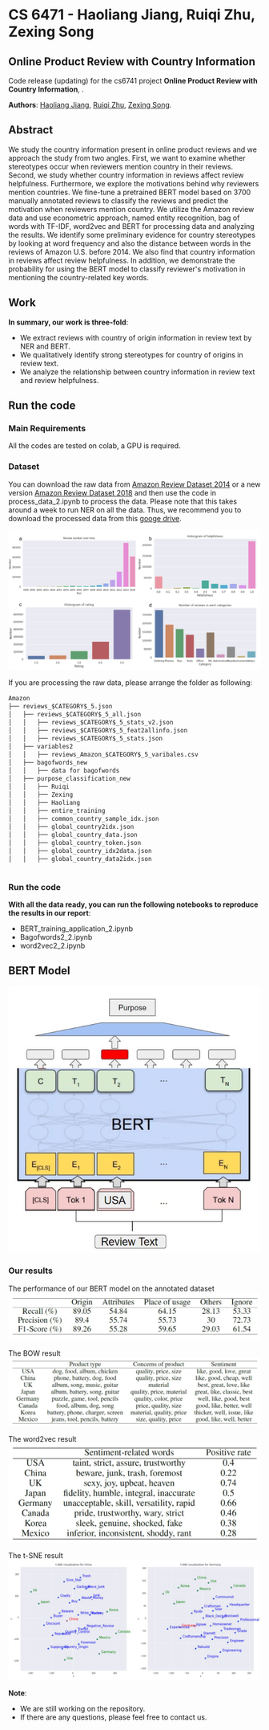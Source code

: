 # CS 6471 - Haoliang Jiang, Ruiqi Zhu, Zexing Song

## Online Product Review with Country Information

Code release (updating) for the cs6741 project **Online Product Review with Country Information**, .


**Authors**: [Haoliang Jiang](https://haoliangjiang.github.io), [Ruiqi Zhu](richzhu1997@gmail.com), [Zexing Song](zsong91@gatech.edu).


## Abstract
We study the country information present in online product reviews and we approach the study from two angles. First, we want to examine whether stereotypes occur when reviewers mention country in their reviews. Second, we study whether country information in reviews affect review helpfulness. Furthermore, we explore the motivations behind why reviewers mention countries. We fine-tune a pretrained BERT model based on 3700 manually annotated reviews to classify the reviews and predict the motivation when reviewers mention country. We utilize the Amazon review data and use econometric approach, named entity recognition, bag of words with TF-IDF, word2vec and BERT for processing data and analyzing the results. We identify some preliminary evidence for country stereotypes by looking at word frequency and also the distance between words in the reviews of Amazon U.S. before 2014. We also find that country information in reviews affect review helpfulness. In addition, we demonstrate the probability for using the BERT model to classify reviewer's motivation in mentioning the country-related key words.


## Work
**In summary, our work is three-fold**: 

 * We extract reviews with country of origin information in review text by NER and BERT.
 * We qualitatively identify strong stereotypes for country of origins in review text.
 * We analyze the relationship between country information in review text and review helpfulness.


## Run the code
### Main Requirements
All the codes are tested on colab, a GPU is required.

### Dataset
You can download the raw data from [Amazon Review Dataset 2014](https://jmcauley.ucsd.edu/data/amazon/) or a new version [Amazon Review Dataset 2018](https://nijianmo.github.io/amazon/index.html) and then use the code in process_data_2.ipynb to process the data. Please note that this takes around a week to run NER on all the data. Thus, we recommend you to download the processed data from this [googe drive](https://drive.google.com/drive/folders/1SU4qKSsWON6aDt0fGv4MVKq-AvWV_QrR?usp=sharing).

![summary stats for the dataset](fig/stats.JPG)

If you are processing the raw data, please arrange the folder as following:
```
Amazon
├── reviews_$CATEGORY$_5.json
│   ├── reviews_$CATEGORY$_5_all.json
│   │   ├── reviews_$CATEGORY$_5_stats_v2.json
│   │   ├── reviews_$CATEGORY$_5_feat2allinfo.json
│   │   ├── reviews_$CATEGORY$_5_stats.json
│   ├── variables2
│   │   ├── reviews_Amazon_$CATEGORY$_5_varibales.csv
│   ├── bagofwords_new
│   │   ├── data for bagofwords
│   ├── purpose_classification_new
│   │   ├── Ruiqi
│   │   ├── Zexing
│   │   ├── Haoliang
│   │   ├── entire_training
│   │   ├── common_country_sample_idx.json
│   │   ├── global_country2idx.json
│   │   ├── global_country_data.json
│   │   ├── global_country_token.json
│   │   ├── global_country_idx2data.json
│   │   ├── global_country_data2idx.json


```

### Run the code
**With all the data ready, you can run the following notebooks to reproduce the results in our report**:

* BERT_training_application_2.ipynb
* Bagofwords2_2.ipynb
* word2vec2_2.ipynb

## BERT Model
![Our BERT Model](fig/BERT.JPG)

### Our results 
The performance of our BERT model on the annotated dataset
![The performance of BERT model](fig/performance.JPG)

The BOW result
![The BOW result](fig/bow.JPG)

The word2vec result
![The word2vec result](fig/word2vec.JPG)

The t-SNE result
![The tsne result](fig/t-SNE_visualization.JPG)

**Note**: 
* We are still working on the repository.
* If there are any questions, please feel free to contact us.